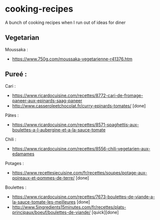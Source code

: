 # cooking-recipes
A bunch of cooking recipes when I run out of ideas for diner

## Vegetarian

Moussaka : 
  - https://www.750g.com/moussaka-vegetarienne-r41376.htm

Pureé :
   - 
   
Cari :
  - https://www.ricardocuisine.com/recettes/8772-cari-de-fromage-paneer-aux-epinards-saag-paneer
  - http://www.casseroleetchocolat.fr/curry-epinards-tomates/ [done]
  
 Pâtes :
   - https://www.ricardocuisine.com/recettes/8571-spaghettis-aux-boulettes-a-l-aubergine-et-a-la-sauce-tomate

Chili :
 - https://www.ricardocuisine.com/recettes/8556-chili-vegetarien-aux-edamames

Potages :
  - https://www.recettesjecuisine.com/fr/recettes/soupes/potage-aux-poireaux-et-pommes-de-terre/ [done]
  
Boulettes :
  - https://www.ricardocuisine.com/recettes/7673-boulettes-de-viande-a-la-sauce-tomate-les-meilleures [done]
  - http://www.5ingredients15minutes.com/fr/recettes/plats-principaux/boeuf/boulettes-de-viande/ [quick][done]

